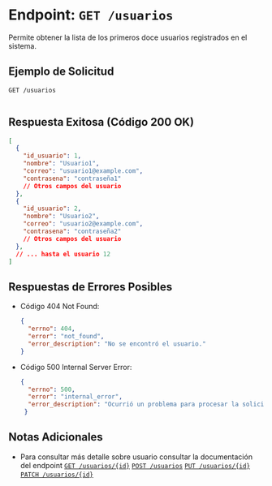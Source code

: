 # Endpoint: `GET /usuarios`

Permite obtener la lista de los primeros doce usuarios registrados en el sistema.

## Ejemplo de Solicitud
```http
GET /usuarios


```

## Respuesta Exitosa (Código 200 OK)
```json
[
  {
    "id_usuario": 1,
    "nombre": "Usuario1",
    "correo": "usuario1@example.com",
    "contrasena": "contraseña1"
    // Otros campos del usuario
  },
  {
    "id_usuario": 2,
    "nombre": "Usuario2",
    "correo": "usuario2@example.com",
    "contrasena": "contraseña2"
    // Otros campos del usuario
  },
  // ... hasta el usuario 12
]


```

## Respuestas de Errores Posibles
- Código 404 Not Found:

  ```json
  {
    "errno": 404,
    "error": "not_found",
    "error_description": "No se encontró el usuario."
  }
  ```

- Código 500 Internal Server Error:
  ```json
  {
    "errno": 500,
    "error": "internal_error",
    "error_description": "Ocurrió un problema para procesar la solicitud"
   }

  ```

## Notas Adicionales


- Para consultar más detalle sobre usuario consultar
  la documentación del endpoint
[`GET /usuarios/{id}`](./endpoints/get-usuarios-id.md)
[`POST /usuarios`](./endpoints/post-usuarios.md)
[`PUT /usuarios/{id}`](./endpoints/put-usuarios-id.md)
[`PATCH /usuarios/{id}`](./endpoints/patch-usuarios-id.md)